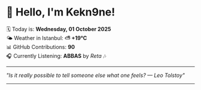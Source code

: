 # 👋 Hello, I'm Kekn9ne!

🗓️ Today is: **Wednesday, 01 October 2025**  
🌤️ Weather in Istanbul: **⛅️  +19°C**  
📊 GitHub Contributions: **90**  
🎧 Currently Listening: **ABBAS** by *Reta* 🎶

---

_"Is it really possible to tell someone else what one feels? — *Leo Tolstoy*"_

---
